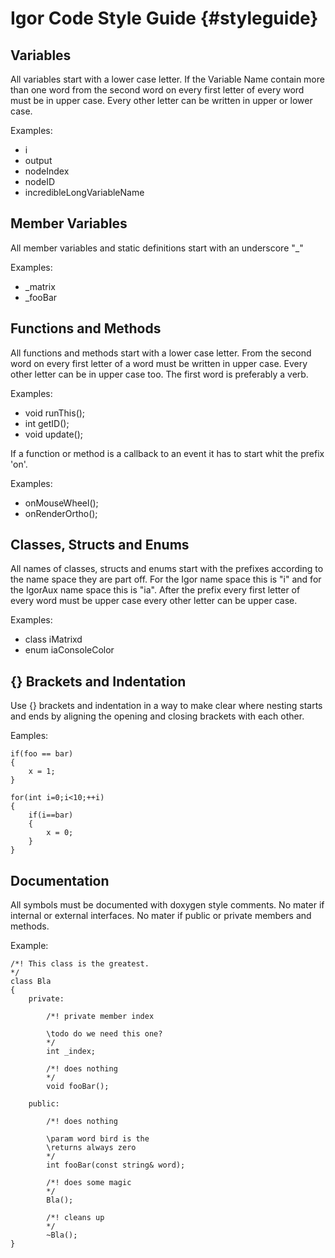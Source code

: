 Igor Code Style Guide                       {#styleguide}
=====================

Variables
---------
All variables start with a lower case letter.
If the Variable Name contain more than one word from the second word on every first letter of every word must be in upper case. Every other letter can be written in upper or lower case.

Examples:
- i
- output
- nodeIndex
- nodeID
- incredibleLongVariableName

Member Variables
----------------
All member variables and static definitions start with an underscore "_"

Examples:
- _matrix
- _fooBar

Functions and Methods
---------------------
All functions and methods start with a lower case letter. From the second word on every first letter of a word must be written in upper case. Every other letter can be in upper case too.
The first word is preferably a verb.

Examples:
- void runThis();
- int getID();
- void update();

If a function or method is a callback to an event it has to start whit the prefix 'on'.

Examples:
- onMouseWheel();
- onRenderOrtho();

Classes, Structs and Enums
--------------------------
All names of classes, structs and enums start with the prefixes according to the name space they are part off.
For the Igor name space this is "i" and for the IgorAux name space this is "ia".
After the prefix every first letter of every word must be upper case every other letter can be upper case.

Examples:
- class iMatrixd
- enum iaConsoleColor

{} Brackets and Indentation
---------------------------
Use {} brackets and indentation in a way to make clear where nesting starts and ends by aligning the 
opening and closing brackets with each other.

Eamples:

	if(foo == bar)
	{
		x = 1;
	}

	for(int i=0;i<10;++i)
	{
		if(i==bar)
		{
			x = 0;
		}
	}

Documentation
-------------

All symbols must be documented with doxygen style comments. No mater if internal or external interfaces. 
No mater if public or private members and methods.

Example:

	/*! This class is the greatest.
	*/
	class Bla
	{
		private:
		
			/*! private member index
			
			\todo do we need this one?
			*/
			int _index;
			
			/*! does nothing
			*/
			void fooBar();
		
		public:

			/*! does nothing
			
			\param word bird is the
			\returns always zero
			*/
			int fooBar(const string& word);

			/*! does some magic
			*/
			Bla();
			
			/*! cleans up
			*/
			~Bla();
	}